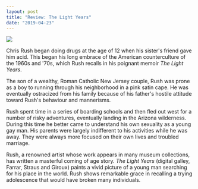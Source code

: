 ```yaml
---
layout: post
title: "Review: The Light Years"
date: "2019-04-23"
---
```


![](images/51Vi9Phgu8L._SX331_BO1204203200_-133x200.jpg)

Chris Rush began doing drugs at the age of 12 when his sister's friend gave him acid. This began his long embrace of the American counterculture of the 1960s and '70s, which Rush recalls in his poignant memoir _The Light Years_.

The son of a wealthy, Roman Catholic New Jersey couple, Rush was prone as a boy to running through his neighborhood in a pink satin cape. He was eventually ostracized from his family because of his father's hostile attitude toward Rush's behaviour and mannerisms.

Rush spent time in a series of boarding schools and then fled out west for a number of risky adventures, eventually landing in the Arizona wilderness. During this time he better came to understand his own sexuality as a young gay man. His parents were largely indifferent to his activities while he was away. They were always more focused on their own lives and troubled marriage.

Rush, a renowned artist whose work appears in many museum collections, has written a masterful coming of age story. _The Light Years_ (digital galley, Farrar, Straus and Giroux) paints a vivid picture of a young man searching for his place in the world. Rush shows remarkable grace in recalling a trying adolescence that would have broken many individuals.
